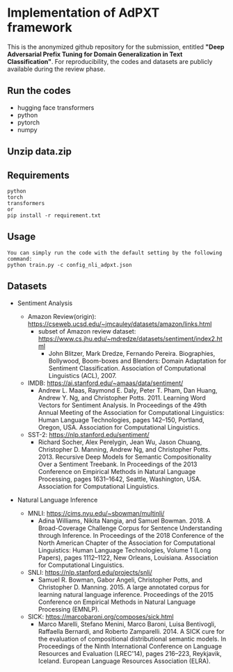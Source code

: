 # Implementation of AdPXT framework

This is the anonymized github repository for the submission, entitled **"Deep Adversarial Prefix Tuning for Domain
Generalization in Text Classification"**.
For reproducibility, the codes and datasets are publicly available during the review phase.

## Run the codes

- hugging face transformers
- python
- pytorch
- numpy

## Unzip data.zip

## Requirements

```
python
torch
transformers
or
pip install -r requirement.txt
```

## Usage

```
You can simply run the code with the default setting by the following command:
python train.py -c config_nli_adpxt.json
```

## Datasets

- Sentiment Analysis
    - Amazon Review(origin): https://cseweb.ucsd.edu/~jmcauley/datasets/amazon/links.html
        - subset of Amazon review dataset: https://www.cs.jhu.edu/~mdredze/datasets/sentiment/index2.html
            - John Blitzer, Mark Dredze, Fernando Pereira. Biographies, Bollywood, Boom-boxes and Blenders: Domain
              Adaptation for Sentiment Classification. Association of Computational Linguistics (ACL), 2007.
    - IMDB: https://ai.stanford.edu/~amaas/data/sentiment/
        - Andrew L. Maas, Raymond E. Daly, Peter T. Pham, Dan Huang, Andrew Y. Ng, and Christopher Potts. 2011. Learning
          Word Vectors for Sentiment Analysis. In Proceedings of the 49th Annual Meeting of the Association for
          Computational Linguistics: Human Language Technologies, pages 142–150, Portland, Oregon, USA. Association for
          Computational Linguistics.
    - SST-2: https://nlp.stanford.edu/sentiment/
        - Richard Socher, Alex Perelygin, Jean Wu, Jason Chuang, Christopher D. Manning, Andrew Ng, and Christopher
          Potts. 2013. Recursive Deep Models for Semantic Compositionality Over a Sentiment Treebank. In Proceedings of
          the 2013 Conference on Empirical Methods in Natural Language Processing, pages 1631–1642, Seattle, Washington,
          USA. Association for Computational Linguistics.

- Natural Language Inference
    - MNLI: https://cims.nyu.edu/~sbowman/multinli/
        - Adina Williams, Nikita Nangia, and Samuel Bowman. 2018. A Broad-Coverage Challenge Corpus for Sentence
          Understanding through Inference. In Proceedings of the 2018 Conference of the North American Chapter of the
          Association for Computational Linguistics: Human Language Technologies, Volume 1 (Long Papers), pages
          1112–1122, New Orleans, Louisiana. Association for Computational Linguistics.
    - SNLI: https://nlp.stanford.edu/projects/snli/
        - Samuel R. Bowman, Gabor Angeli, Christopher Potts, and Christopher D. Manning. 2015.
          A large annotated corpus for learning natural language inference.
          Proceedings of the 2015 Conference on Empirical Methods in Natural Language Processing (EMNLP).
    - SICK: https://marcobaroni.org/composes/sick.html
        - Marco Marelli, Stefano Menini, Marco Baroni, Luisa Bentivogli, Raffaella Bernardi, and Roberto Zamparelli.
          2014. A SICK cure for the evaluation of compositional distributional semantic models. In Proceedings of the
          Ninth International Conference on Language Resources and Evaluation (LREC'14), pages 216–223, Reykjavik,
          Iceland. European Language Resources Association (ELRA).
